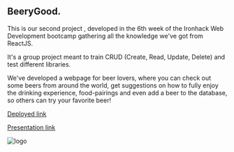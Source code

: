 ## BeeryGood.

This is our second project , developed in the 6th week of the Ironhack Web Development bootcamp gathering all the knowledge we've got from ReactJS.

It's a group project meant to train CRUD (Create, Read, Update, Delete) and test different libraries.

We've developed a webpage for beer lovers, where you can check out some beers from around the world, get suggestions on how to fully enjoy the drinking experience, food-pairings and even add a beer to the database, so others can try your favorite beer!

[Deployed link](deploy)

[Presentation link](https://www.canva.com/design/DAFFsUmgNFg/oiehVEsK0omzxBeuBtklZg/edit?utm_content=DAFFsUmgNFg&utm_campaign=designshare&utm_medium=link2&utm_source=sharebutton)

![logo](https://imgur.com/a/TX8SQzg)
